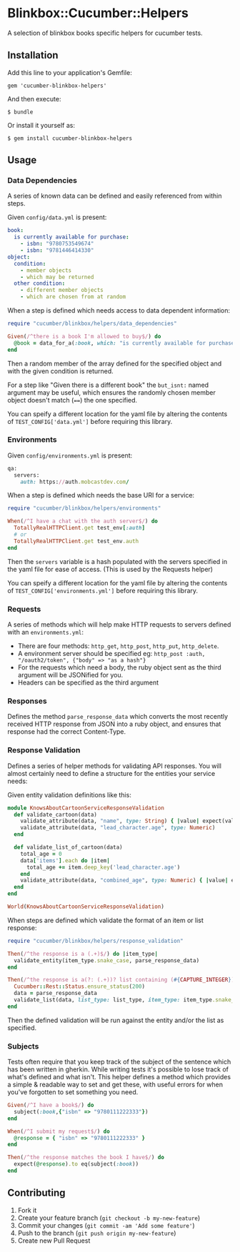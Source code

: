# Blinkbox::Cucumber::Helpers

A selection of blinkbox books specific helpers for cucumber tests.

## Installation

Add this line to your application's Gemfile:

    gem 'cucumber-blinkbox-helpers'

And then execute:

    $ bundle

Or install it yourself as:

    $ gem install cucumber-blinkbox-helpers

## Usage

### Data Dependencies

A series of known data can be defined and easily referenced from within steps.

Given `config/data.yml` is present:

```yaml
book:
  is currently available for purchase:
    - isbn: "9780753549674"
    - isbn: "9781446414330"
object:
  condition:
    - member objects
    - which may be returned
  other condition:
    - different member objects
    - which are chosen from at random
```

When a step is defined which needs access to data dependent information:

```ruby
require "cucumber/blinkbox/helpers/data_dependencies"

Given(/^there is a book I'm allowed to buy$/) do
  @book = data_for_a(:book, which: "is currently available for purchase")
end
```

Then a random member of the array defined for the specified object and with the given condition is returned.

For a step like "Given there is a different book" the `but_isnt:` named argument may be useful, which ensures the randomly chosen member object doesn't match (`==`) the one specified.

You can speify a different location for the yaml file by altering the contents of `TEST_CONFIG['data.yml']` before requiring this library.

### Environments

Given `config/environments.yml` is present:

```ruby
qa:
  servers:
    auth: https://auth.mobcastdev.com/
```

When a step is defined which needs the base URI for a service:

```ruby
require "cucumber/blinkbox/helpers/environments"

When(/^I have a chat with the auth server$/) do
  TotallyRealHTTPClient.get test_env[:auth]
  # or
  TotallyRealHTTPClient.get test_env.auth
end
```

Then the `servers` variable is a hash populated with the servers specified in the yaml file for ease of access. (This is used by the Requests helper)

You can speify a different location for the yaml file by altering the contents of `TEST_CONFIG['environments.yml']` before requiring this library.

### Requests

A series of methods which will help make HTTP requests to servers defined with an `environments.yml`:

* There are four methods: `http_get`, `http_post`, `http_put`, `http_delete`.
* A environment server should be specified eg: `http_post :auth, "/oauth2/token", {"body" => "as a hash"}`
* For the requests which need a body, the ruby object sent as the third argument will be JSONified for you.
* Headers can be specified as the third argument

### Responses

Defines the method `parse_response_data` which converts the most recently received HTTP response from JSON into a ruby object, and ensures that response had the correct Content-Type.

### Response Validation

Defines a series of helper methods for validating API responses. You will almost certainly need to define a structure for the entities your service needs:

Given entity validation definitions like this:

```ruby
module KnowsAboutCartoonServiceResponseValidation
  def validate_cartoon(data)
    validate_attribute(data, "name", type: String) { |value| expect(value).to eq(value.upcase) }
    validate_attribute(data, "lead_character.age", type: Numeric)
  end

  def validate_list_of_cartoon(data)
    total_age = 0
    data['items'].each do |item|
      total_age += item.deep_key('lead_character.age')
    end
    validate_attribute(data, "combined_age", type: Numeric) { |value| expect(value).to eq(total_age) }
  end
end

World(KnowsAboutCartoonServiceResponseValidation)
```

When steps are defined which validate the format of an item or list response:

```ruby
require "cucumber/blinkbox/helpers/response_validation"

Then(/^the response is a (.+)$/) do |item_type|
  validate_entity(item_type.snake_case, parse_response_data)
end

Then(/^the response is a(?: (.+))? list containing (#{CAPTURE_INTEGER}) (.+)s?$/) do |list_type, count, item_type|
  Cucumber::Rest::Status.ensure_status(200)
  data = parse_response_data
  validate_list(data, list_type: list_type, item_type: item_type.snake_case, count: count)
end
```
Then the defined validation will be run against the entity and/or the list as specified.

### Subjects

Tests often require that you keep track of the subject of the sentence which has been written in gherkin. While writing tests it's possible to lose track of what's defined and what isn't. This helper defines a method which provides a simple & readable way to set and get these, with useful errors for when you've forgotten to set something you need.

```ruby
Given(/^I have a book$/) do
  subject(:book,{"isbn" => "9780111222333"})
end

When(/^I submit my request$/) do
  @response = { "isbn" => "9780111222333" }
end

Then(/^the response matches the book I have$/) do
  expect(@response).to eq(subject(:book))
end
```

## Contributing

1. Fork it
2. Create your feature branch (`git checkout -b my-new-feature`)
3. Commit your changes (`git commit -am 'Add some feature'`)
4. Push to the branch (`git push origin my-new-feature`)
5. Create new Pull Request

